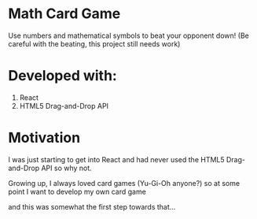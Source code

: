 # Math Card Game
Use numbers and mathematical symbols to beat your opponent down!
(Be careful with the beating, this project still needs work)

# Developed with:
1. React
2. HTML5 Drag-and-Drop API

# Motivation
I was just starting to get into React and had never used the HTML5 Drag-and-Drop API so why not.

Growing up, I always loved card games (Yu-Gi-Oh anyone?) so at some point I want to develop my own card game

and this was somewhat the first step towards that...
